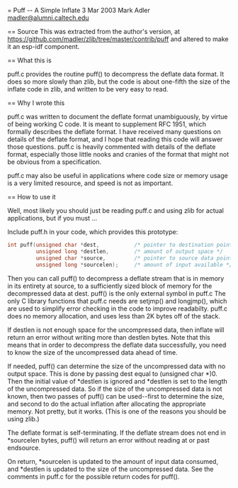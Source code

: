 = Puff -- A Simple Inflate
3 Mar 2003
Mark Adler
madler@alumni.caltech.edu

== Source
This was extracted from the author's version, at
https://github.com/madler/zlib/tree/master/contrib/puff
and altered to make it an esp-idf component.

== What this is

puff.c provides the routine puff() to decompress the deflate data format.  It
does so more slowly than zlib, but the code is about one-fifth the size of the
inflate code in zlib, and written to be very easy to read.

== Why I wrote this

puff.c was written to document the deflate format unambiguously, by virtue of
being working C code.  It is meant to supplement RFC 1951, which formally
describes the deflate format.  I have received many questions on details of the
deflate format, and I hope that reading this code will answer those questions.
puff.c is heavily commented with details of the deflate format, especially
those little nooks and cranies of the format that might not be obvious from a
specification.

puff.c may also be useful in applications where code size or memory usage is a
very limited resource, and speed is not as important.

== How to use it

Well, most likely you should just be reading puff.c and using zlib for actual
applications, but if you must ...

Include puff.h in your code, which provides this prototype:

```c
int puff(unsigned char *dest,           /* pointer to destination pointer */
         unsigned long *destlen,        /* amount of output space */
         unsigned char *source,         /* pointer to source data pointer */
         unsigned long *sourcelen);     /* amount of input available */
```

Then you can call puff() to decompress a deflate stream that is in memory in
its entirety at source, to a sufficiently sized block of memory for the
decompressed data at dest.  puff() is the only external symbol in puff.c  The
only C library functions that puff.c needs are setjmp() and longjmp(), which
are used to simplify error checking in the code to improve readabilty.  puff.c
does no memory allocation, and uses less than 2K bytes off of the stack.

If destlen is not enough space for the uncompressed data, then inflate will
return an error without writing more than destlen bytes.  Note that this means
that in order to decompress the deflate data successfully, you need to know
the size of the uncompressed data ahead of time.

If needed, puff() can determine the size of the uncompressed data with no
output space.  This is done by passing dest equal to (unsigned char *)0.  Then
the initial value of *destlen is ignored and *destlen is set to the length of
the uncompressed data.  So if the size of the uncompressed data is not known,
then two passes of puff() can be used--first to determine the size, and second
to do the actual inflation after allocating the appropriate memory.  Not
pretty, but it works.  (This is one of the reasons you should be using zlib.)

The deflate format is self-terminating.  If the deflate stream does not end
in *sourcelen bytes, puff() will return an error without reading at or past
endsource.

On return, *sourcelen is updated to the amount of input data consumed, and
*destlen is updated to the size of the uncompressed data.  See the comments
in puff.c for the possible return codes for puff().
